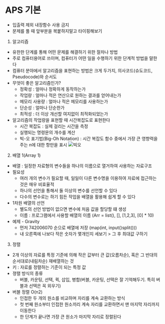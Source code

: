 # APS 기본
- 입출력 제외 내장함수 사용 금지  
- 문제를 풀 때 앞부분을 복붙하지말고 타이핑해보기


1. 알고리즘
- 유한한 단계를 통해 어떤 문제를 해결하기 위한 절차나 방법
- 주로 컴퓨터용어로 쓰이며, 컴퓨터가 어떤 일을 수행하기 위한 단계적 방법을 말한다
- 컴퓨터 분야에서 알고리즘을 표현하는 방법은 크게 두가지, 의사코드(슈도코드, Pseudocode)와 순서도
- 무엇이 좋은 알고리즘인가?  
  - 정확성 : 얼마나 정확하게 동작하는가
  - 작업량 : 얼마나 적은 연산으로 원하는 결과를 얻어내는가
  - 메모리 사용량 : 얼마나 적은 메모리를 사용하는가
  - 단순성 : 얼마나 단순한가
  - 최적성 : 더 이상 개선할 여지없이 최적화되었는가
- 알고리즘의 작업량을 표현할 때 시간복잡도로 표현한다
  - 시간 복잡도 : 실제 걸리는 시간을 측정
  - 실행되는 명령문의 개수를 계산
  - 빅-오 표기법(Big-Oh Notation) : 시간 복잡도 함수 중에서 가장 큰 영향력을 주는 n에 대한 항만을 표시
  ![빅오](https://user-images.githubusercontent.com/122499274/215913690-d468670b-e723-4371-896c-73f656c84ba3.jpg)

2. 배열 1(Array 1)
- 배열 : 일정한 자료형의 변수들을 하나의 이름으로 열거하여 사용하는 자료구조
- 필요성
  - 여러 개의 변수가 필요할 때, 일일이 다른 변수명을 이용하여 자료에 접근하는 것은 매우 비효율적
  - 하나의 선언을 통해서 둘 이상의 변수를 선언할 수 있다
  - 다수의 변수로는 하기 힘든 작업을 배열을 활용해 쉽게 할 수 있다
- 1차원 배열의 선언
  - 별도의 선언 방법이 없으면 변수에 처음 값을 할당할 떄 생성
  - 이름 : 프로그램에서 사용할 배열의 이름 (Arr = list(), [], [1,2,3], [0] * 10)
- 예제 - Gravity
  - 먼저 742006070 순으로 배열에 저장 (map(int, input()split()))
  - 내 오른쪽에 나보다 작은 숫자가 몇개인지 세보기 > 그 후 최대값 구하기

3. 정렬
- 2개 이상의 자료를 특정 기준에 의해 작은 값부터 큰 값(오름차순), 혹은 그 반대의 순서대로(내림차순) 재배열하는 것
- 키 : 자료를 정렬하는 기준이 되는 특정 값
- 졍렬 방식의 종류
  - 버블, 카운팅, 선택, 퀵, 삽입, 병합(버블, 카운팅, 선택은 잘 기억해두기. 특히 버블과 선택은 꼭 외우기)
- 버블 정렬 O(n2)
  - 인접한 두 개의 원소를 비교하며 자리를 계속 교환하는 방식
  - 첫 번째 원소부터 인접한 원소끼리 계속 자리를 교환하면서 맨 마지막 자리까지 이동한다
  - 한 단계가 끝나면 가장 큰 원소가 마지막 자리로 정렬된다


  


